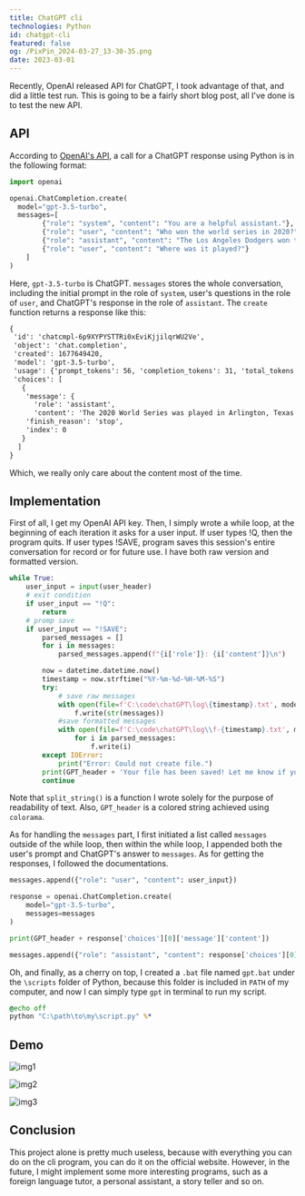 ```yaml
---
title: ChatGPT cli
technologies: Python
id: chatgpt-cli
featured: false
og: /PixPin_2024-03-27_13-30-35.png
date: 2023-03-01
---
```


Recently, OpenAI released API for ChatGPT, I took advantage of that, and did a little test run. This is going to be a fairly short blog post, all I've done is to test the new API.

## API

According to [OpenAI's API](https://platform.openai.com/docs/guides/chat/introduction), a call for a ChatGPT response using Python is in the following format:

```python
import openai

openai.ChatCompletion.create(
  model="gpt-3.5-turbo",
  messages=[
        {"role": "system", "content": "You are a helpful assistant."},
        {"role": "user", "content": "Who won the world series in 2020?"},
        {"role": "assistant", "content": "The Los Angeles Dodgers won the World Series in 2020."},
        {"role": "user", "content": "Where was it played?"}
    ]
)
```

Here, `gpt-3.5-turbo` is ChatGPT. `messages` stores the whole conversation, including the initial prompt in the role of `system`, user's questions in the role of `user`, and ChatGPT's response in the role of `assistant`. The `create` function returns a response like this:

```txt
{
 'id': 'chatcmpl-6p9XYPYSTTRi0xEviKjjilqrWU2Ve',
 'object': 'chat.completion',
 'created': 1677649420,
 'model': 'gpt-3.5-turbo',
 'usage': {'prompt_tokens': 56, 'completion_tokens': 31, 'total_tokens': 87},
 'choices': [
   {
    'message': {
      'role': 'assistant',
      'content': 'The 2020 World Series was played in Arlington, Texas at the Globe Life Field, which was the new home stadium for the Texas Rangers.'},
    'finish_reason': 'stop',
    'index': 0
   }
  ]
}
```

Which, we really only care about the content most of the time.

## Implementation

First of all, I get my OpenAI API key. Then, I simply wrote a while loop, at the beginning of each iteration it asks for a user input. If user types !Q, then the program quits. If user types !SAVE, program saves this session's entire conversation for record or for future use. I have both raw version and formatted version.

```python
while True:
    user_input = input(user_header)
    # exit condition
    if user_input == "!Q":
        return
    # promp save
    if user_input == "!SAVE":
        parsed_messages = []
        for i in messages:
            parsed_messages.append(f"{i['role']}: {i['content']}\n")

        now = datetime.datetime.now()
        timestamp = now.strftime("%Y-%m-%d-%H-%M-%S")
        try:
            # save raw messages
            with open(file=f'C:\code\chatGPT\log\{timestamp}.txt', mode='w', encoding='utf-8') as f:
                f.write(str(messages))
            #save formatted messages
            with open(file=f'C:\code\chatGPT\log\\f-{timestamp}.txt', mode='w', encoding='utf-8') as f:
                for i in parsed_messages:
                    f.write(i)
        except IOError:
            print("Error: Could not create file.")
        print(GPT_header + 'Your file has been saved! Let me know if you need any further assistance.')
        continue
```

Note that `split_string()` is a function I wrote solely for the purpose of readability of text. Also, `GPT_header` is a colored string achieved using `colorama`.

As for handling the `messages` part, I first initiated a list called `messages` outside of the while loop, then within the while loop, I appended both the user's prompt and ChatGPT's answer to `messages`. As for getting the responses, I followed the documentations.

```python
messages.append({"role": "user", "content": user_input})

response = openai.ChatCompletion.create(
    model="gpt-3.5-turbo",
    messages=messages
)

print(GPT_header + response['choices'][0]['message']['content'])

messages.append({"role": "assistant", "content": response['choices'][0]['message']['content']})
```

Oh, and finally, as a cherry on top, I created a `.bat` file named `gpt.bat` under the `\scripts` folder of Python, because this folder is included in `PATH` of my computer, and now I can simply type `gpt` in terminal to run my script.

```bat
@echo off
python "C:\path\to\my\script.py" %*
```

## Demo

![img1](https://i3.lensdump.com/i/TBTjCq.png)

![img2](https://i1.lensdump.com/i/TBTWhD.png)

![img3](https://i.lensdump.com/i/TBTAY0.png)

## Conclusion

This project alone is pretty much useless, because with everything you can do on the cli program, you can do it on the official website. However, in the future, I might implement some more interesting programs, such as a foreign language tutor, a personal assistant, a story teller and so on.
